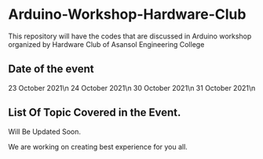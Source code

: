 # Arduino-Workshop-Hardware-Club
This repository will have the codes that are discussed in Arduino workshop organized by Hardware Club of Asansol Engineering College 

## Date of the event
23 October 2021\n
24 October 2021\n
30 October 2021\n
31 October 2021\n


## List Of Topic Covered in the Event.

  Will Be Updated Soon.
  
  We are working on creating best experience for you all.
